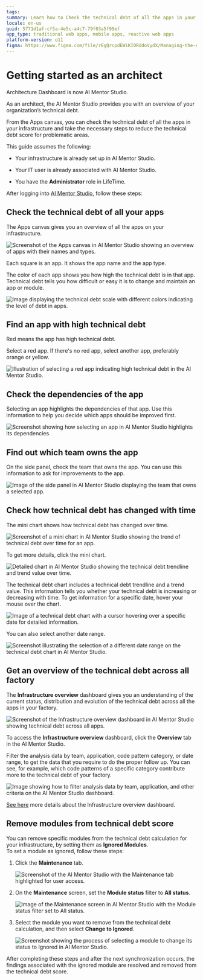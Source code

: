 ```yaml
---
tags:
summary: Learn how to Check the technical debt of all the apps in your infrastructure.
locale: en-us
guid: 5771d1af-cf5a-4e5c-a4c7-79f03a5f99ef
app_type: traditional web apps, mobile apps, reactive web apps
platform-version: o11
figma: https://www.figma.com/file/rEgQrcpdEWiKIORddoVydX/Managing-the-Applications-Lifecycle?type=design&node-id=928%3A594&mode=design&t=rzWSTBJIapfhmERp-1
---
```


# Getting started as an architect

<div class="info" markdown="1">

Architecture Dashboard is now AI Mentor Studio.

</div>

As an architect, the AI Mentor Studio provides you with an overview of your organization’s technical debt.

From the Apps canvas, you can check the technical debt of all the apps in your infrastructure and take the necessary steps to reduce the technical debt score for problematic areas. 

This guide assumes the following:

* Your infrastructure is already set up in AI Mentor Studio.

* Your IT user is already associated with AI Mentor Studio.

* You have the **Administrator** role in LifeTime.

After logging into [AI Mentor Studio](https://aimentorstudio.outsystems.com/), follow these steps:

## Check the technical debt of all your apps

The Apps canvas gives you an overview of all the apps on your infrastructure.

![Screenshot of the Apps canvas in AI Mentor Studio showing an overview of apps with their names and types.](images/use-overview-infra-ams.png "Apps Canvas Overview")

Each square is an app. It shows the app name and the app type.

The color of each app shows you how high the technical debt is in that app.
Technical debt tells you how difficult or easy it is to change and maintain an app or module.

![Image displaying the technical debt scale with different colors indicating the level of debt in apps.](images/use-debt-scale-ams.png "Technical Debt Scale")

## Find an app with high technical debt

Red means the app has high technical debt.

Select a red app. If there's no red app, select another app, preferably orange or yellow.

![Illustration of selecting a red app indicating high technical debt in the AI Mentor Studio.](images/use-select-app-ams.png "Selecting an App with High Technical Debt")

## Check the dependencies of the app

Selecting an app highlights the dependencies of that app. Use this information to help you decide which apps should be improved first.

![Screenshot showing how selecting an app in AI Mentor Studio highlights its dependencies.](images/use-app-dependencies-ams.png "App Dependencies Highlight")

## Find out which team owns the app

On the side panel, check the team that owns the app. You can use this information to ask for improvements to the app.

![Image of the side panel in AI Mentor Studio displaying the team that owns a selected app.](images/use-app-team-ams.png "App Ownership Information")

## Check how technical debt has changed with time

The mini chart shows how technical debt has changed over time.

![Screenshot of a mini chart in AI Mentor Studio showing the trend of technical debt over time for an app.](images/use-mini-chart-ams.png "Mini Chart of Technical Debt Over Time")

To get more details, click the mini chart.

![Detailed chart in AI Mentor Studio showing the technical debt trendline and trend value over time.](images/use-chart-ams.png "Detailed Technical Debt Chart")

The technical debt chart includes a technical debt trendline and a trend value. This information tells you whether your technical debt is increasing or decreasing with time. 
To get information for a specific date, hover your mouse over the chart.

![Image of a technical debt chart with a cursor hovering over a specific date for detailed information.](images/use-chart-date-ams.png "Technical Debt Chart with Date Information")

You can also select another date range.

![Screenshot illustrating the selection of a different date range on the technical debt chart in AI Mentor Studio.](images/use-chart-range-ams.png "Selecting a Date Range on Technical Debt Chart")

## Get an overview of the technical debt across all factory

The **Infrastructure overview** dashboard gives you an understanding of the current status, distribution and evolution of the technical debt across all the apps in your factory.

![Screenshot of the Infrastructure overview dashboard in AI Mentor Studio showing technical debt across all apps.](images/overview-dashboard-ams.png "Infrastructure Overview Dashboard")

To access the **Infrastructure overview** dashboard, click the **Overview** tab in the AI Mentor Studio.

Filter the analysis data by team, application, code pattern category, or date range, to get the data that you require to do the proper follow up. You can see, for example, which code patterns of a specific category contribute more to the technical debt of your factory.

![Image showing how to filter analysis data by team, application, and other criteria on the AI Mentor Studio dashboard.](images/architect-get-overview-ams.png "Filtering Analysis Data on Dashboard")

[See here](overview-dashboard.md) more details about the Infrastructure overview dashboard.

## Remove modules from technical debt score

You can remove specific modules from the technical debt calculation for your infrastructure, by setting them as **Ignored Modules**.  
To set a module as ignored, follow these steps:

1. Click the **Maintenance** tab.

    ![Screenshot of the AI Mentor Studio with the Maintenance tab highlighted for user access.](images/use-username-maintenance-ams.png "Accessing Maintenance Tab")

1. On the **Maintenance** screen, set the **Module status** filter to **All status**.

    ![Image of the Maintenance screen in AI Mentor Studio with the Module status filter set to All status.](images/use-maintenance-status-all-ams.png "Maintenance Screen with Module Status Filter")

1. Select the module you want to remove from the technical debt calculation, and then select **Change to Ignored**.

    ![Screenshot showing the process of selecting a module to change its status to Ignored in AI Mentor Studio.](images/use-ignore-module-ams.png "Ignoring a Module in Technical Debt Calculation")

After completing these steps and after the next synchronization occurs, the findings associated with the ignored module are resolved and removed from the technical debt score.
